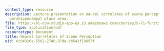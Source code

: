 ```yaml
---
content_type: resource
description: Lecture presentation on neural correlates of scene perception and the
  parahippocampal place area.
file: https://ol-ocw-studio-app-qa.s3.amazonaws.com/courses/9-71-functional-mri-of-high-level-vision-fall-2007/8c84326e5582274037dabb541f18653f_lec4_scene_ip.pdf
file_type: application/pdf
resourcetype: Document
title: Neural Correlates of Scene Perception
uid: 8c84326e-5582-2740-37da-bb541f18653f
---
```

